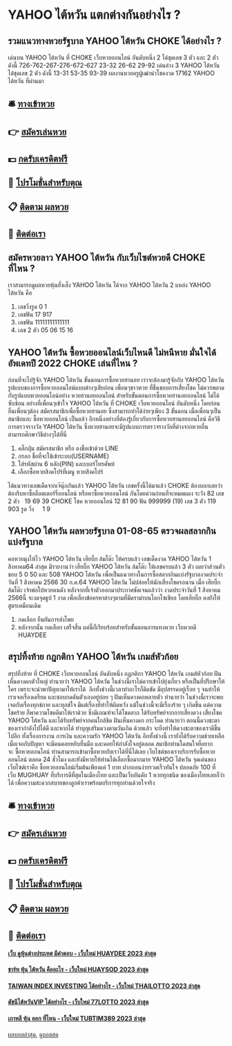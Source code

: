 # YAHOO ไต้หวัน แตกต่างกันอย่างไร ?
## รวมแนวทางหวยรัฐบาล YAHOO ไต้หวัน CHOKE ได้อย่างไร ?
เด่นบน YAHOO ไต้หวัน ที่ CHOKE เว็บหวยออนไลน์ อันดับหนึ่ง 2 ได้ชุดเลข 3 ตัว และ 2 ตัว ดังนี้
726-762-267-276-672-627
23-32
26-62
29-92
เด่นล่าง 3 YAHOO ไต้หวัน ได้ชุดเลข 2 ตัว ดังนี้
13-31
53-35
93-39
ผลงานหวยครูผู้เฒ่านำโชคงวด 17162 YAHOO ไต้หวัน ที่ผ่านมา

## 🛎 [ทางเข้าหวย](https://bit.ly/3BG5bNw)
## 👉 [สมัครเล่นหวย](https://bit.ly/3BG5bNw)
## 💵 [กดรับเครดิตฟรี](https://bit.ly/3C3mvgS)
## 👑 [โปรโมชั่นสำหรับตุณ](https://bit.ly/3C3mvgS)
## 📋 [ติดตาม ผลหวย](https://bit.ly/3C3mvgS)
## 📱 [ติดต่อเรา](https://bit.ly/3C3mvgS)

## สมัครหวยลาว YAHOO ไต้หวัน กับเว็บไซต์หวยดี CHOKE ที่ไหน ?
เราสามารถดูผลหวยหุ้นฮั่งเส็ง YAHOO ไต้หวัน ได้จาก YAHOO ไต้หวัน 2 แหล่ง YAHOO ไต้หวัน คือ
1. เลขวิ่งรูด 0 1
2. เลขฟัน 17 917
3. เลขฟัน 11111111111111
4. เลข 2 ตัว 05 06 15 16

## YAHOO ไต้หวัน ซื้อหวยออนไลน์เว็บไหนดี ไม่หนีหาย มั่นใจได้ อัพเดทปี 2022 CHOKE เล่นที่ไหน ?
ก่อนที่จะไปรู้จัก YAHOO ไต้หวัน ขั้นตอนการซื้อหวยฮานอย เราจะต้องมารู้จักกับ YAHOO ไต้หวัน รูปแบบของการซื้อหวยออนไลน์แบบต่างๆเสียก่อน
เพื่อนๆชาวหวย ที่ชื่นชอบการเสี่ยงโชค ไม่ควรพลาดกับรูปแบบหวยออนไลน์อย่าง หวยฮานอยออนไลน์ สำหรับขั้นตอนการซื้อหวยฮานอยออนไลน์ ไม่ได้ซับซ้อน อย่างที่เพื่อนๆเข้าใจ YAHOO ไต้หวัน ที่ CHOKE เว็บหวยออนไลน์ อันดับหนึ่ง โดยก่อนอื่นเพื่อนๆต้อง สมัครสมาชิกเพื่อซื้อหวยฮานอย ซึ่งสามารถทำได้ง่ายๆเพียง 3 ขั้นตอน เมื่อเพื่อนๆเป็นสมาชิกและ ซื้อหวยออนไลน์ เป็นแล้ว อีกหนึ่งอย่างที่ต้องรู้เกี่ยวกับการซื้อหวยฮานอยออนไลน์ คือวิธีการตรวจรางวัล YAHOO ไต้หวัน ซึ่งหวยฮานอยจะมีรูปแบบการตรวจรางวัลที่ต่างจากหวยอื่น สามารถศึกษาวิธีต่างๆได้ที่นี่
1. คลิ๊กปุ่ม สมัครสมาชิก หรือ ลงชื่อเข้าด้วย LINE
2. กรอก ชื่อที่จะใช้เข้าระบบ(USERNAME)
3. ใส่รหัสผ่าน 6 หลัก(PIN) และเบอร์โทรศัพท์
4. เลือกซื้อหวยสิงคโปร์ที่เมนู หวยสิงคโปร์

ได้แนวทางเลขเด็ดจากเจ๊นุ๊กกันแล้ว YAHOO ไต้หวัน เลขครั้งนี้ได้มาแล้ว CHOKE ต้องบอกเลยว่าต้องรีบหาซื้อล็อตเตอร์รี่ออนไลน์ หรือหาซื้อหวยออนไลน์ กันโดยด่วนก่อนที่จะหมดแผง
ระวัง 82
เลข 2 ตัว   19 69 39 CHOKE โชค หวยออนไลน์ 12 81 90
ฟัน 999999 (19)
เลข 3 ตัว 119 903
รูด วิ่ง     1 9

## YAHOO ไต้หวัน ผลหวยรัฐบาล 01-08-65 ตรวจผลสลากกินแบ่งรัฐบาล
คอหวยมุงให้ไว YAHOO ไต้หวัน เฮียบิ๊ก ล้มโต๊ะ ให้ครบแล้ว เลขเด็ดงวด YAHOO ไต้หวัน 1 สิงหาคม64
ล่าสุด มีรายงานว่า เฮียบิ๊ก YAHOO ไต้หวัน ล้มโต๊ะ ให้เลขครบแล้ว 3 ตัว เผยว่าส่วนตัวชอบ 5 0 50 และ 508 YAHOO ไต้หวัน เพื่อเป็นแนวทางในการซื้อสลากกินแบ่งรัฐบาลงวดประจำวันที่ 1 สิงหาคม 2566
30 ก.ค.64 YAHOO ไต้หวัน ไม่ปล่อยให้นักเสี่ยงโชครอนาน เมื่อ เฮียบิ๊ก ล้มโต๊ะ เจ้าพ่อใบ้หวยคนดัง หลังจากที่เจ้าตัวออกมาประกาศชัดเจนแล้วว่า งวดประจำวันที่ 1 สิงหาคม 2566นี้ จะงดจุดธูป 1 งวด เพื่อเลี่ยงข้อครหาต่างๆตามที่มีดราม่าบนโลกโซเชียล โดยเฮียบิ๊ก คงยังให้สูตรเหมือนเดิม
1. กดเลือก ยืนยันการส่งโพย
2. หลังจากนั้น กดเลือก เสร็จสิ้น แค่นี้ก็เรียบร้อยสำหรับขั้นตอนการแทงหวย เว็บหวยดี HUAYDEE

## สรุปทิ้งท้าย กฎกติกา YAHOO ไต้หวัน เกมส์หัวก้อย
สรุปทิ้งท้าย ที่ CHOKE เว็บหวยออนไลน์ อันดับหนึ่ง กฎกติกา YAHOO ไต้หวัน เกมส์หัวก้อย ฝันเห็นคางคกตัวใหญ่
ทำนายว่า YAHOO ไต้หวัน ในช่วงนี้เราไม่ควรเข้าไปยุ่งเกี่ยว หรือเป็นที่ปรึกษาให้ใคร เพราะจะนำพาปัญหามาให้เราได้  อีกทั้งช่วงนี้เวลาทำอะไรก็ติดขัด มีอุปสรรคอยู่เรื่อย ๆ จนทำให้เราเจอเรื่องเครียด และชอบกดดันตัวเองอยู่บ่อย ๆ
ฝันเห็นคางคกหลายตัว
ทำนายว่า ในช่วงนี้เราจะพบเจอกับเรื่องทุกข์กาย และทุกข์ใจ มีแต่เรื่องที่ทำให้ผิดหวัง แม้ในช่วงนี้จะมีเรื่องร้าย ๆ เกิดขึ้น แต่ความโชคร้าย ก็พาความโชคดีมาให้เราด้วย ซึ่งมีเกณฑ์จะได้โชคลาภ ได้รับทรัพย์จากการเสี่ยงดวง เสี่ยงโชค YAHOO ไต้หวัน และได้รับทรัพย์จากคนใกล้ชิด
ฝันเห็นคางคก กระโดด
ทำนายว่า ตอนนี้ดวงชะตาของเรากำลังไปได้ดี และหากได้ ทำบุญเสริมดวงตามวันเกิด ด้วยแล้ว จะยิ่งทำให้ดวงชะตาของเราดีขึ้นไปอีก ทั้งเรื่องการงาน การเงิน และความรัก YAHOO ไต้หวัน อีกทั้งช่วงนี้ เรายังได้รับความช่วยเหลือเมื่อเจอกับปัญหา จะมีคนคอยหยิบยื่นมือ และคอยให้กำลังใจอยู่ตลอด
สมาชิกท่านใดสนใจที่อยากจะ ซื้อหวยออนไลน์ ท่านสามารถเข้ามาซื้อหวยกับเราได้ที่นี่ได้เลย เว็บไซต์ของเราบริการรับซื้อหวยออนไลน์ ตลอด 24 ชั่วโมง และยังมีหวยให้ท่านได้เลือกซื้อมากมาย YAHOO ไต้หวัน จุดเด่นของเว็บไซต์เราคือ ซื้อหวยออนไลน์เริ่มต้นเพียงแค่ 1 บาท ฝากถอนง่ายรวดเร็วทันใจ ปลอดภัย 100 ที่เว็บ MUGHUAY ที่บริการดีที่สุดในเมืองไทย และเป็นเว็บอันดับ 1 หวยทุกชนิด ของเมืองไทยเลยก็ว่าได้ เพื่อความสะดวกสบายของลูกค้าเราพร้อมบริการทุกท่านด้วยใจจริง

## 🛎 [ทางเข้าหวย](https://bit.ly/3BG5bNw)
## 👉 [สมัครเล่นหวย](https://bit.ly/3BG5bNw)
## 💵 [กดรับเครดิตฟรี](https://bit.ly/3C3mvgS)
## 👑 [โปรโมชั่นสำหรับตุณ](https://bit.ly/3C3mvgS)
## 📋 [ติดตาม ผลหวย](https://bit.ly/3C3mvgS)
## 📱 [ติดต่อเรา](https://bit.ly/3C3mvgS)

#### [เว็บ ดูหุ้นต่างประเทศ มีคำตอบ - เว็บใหม่ HUAYDEE 2023 ล่าสุด](https://atom.io/themes/เว็บ%20ดูหุ้นต่างประเทศ%20มีคำตอบ%20-%20เว็บใหม่%20huaydee%202023%20ล่าสุด)
#### [ชาร์ท หุ้น ไต้หวัน คืออะไร - เว็บใหม่ HUAYSOD 2023 ล่าสุด](https://atom.io/themes/ชาร์ท%20หุ้น%20ไต้หวัน%20คืออะไร%20-%20เว็บใหม่%20huaysod%202023%20ล่าสุด)
#### [TAIWAN INDEX INVESTING ได้อย่างไร - เว็บใหม่ THAILOTTO 2023 ล่าสุด](https://atom.io/themes/taiwan%20index%20investing%20ได้อย่างไร%20-%20เว็บใหม่%20thailotto%202023%20ล่าสุด)
#### [ดัชนีไต้หวันVIP ได้อย่างไร - เว็บใหม่ 77LOTTO 2023 ล่าสุด](https://atom.io/themes/ดัชนีไต้หวันvip%20ได้อย่างไร%20-%20เว็บใหม่%2077lotto%202023%20ล่าสุด)
#### [เกาหลี หุ้น ออก ที่ไหน - เว็บใหม่ TUBTIM389 2023 ล่าสุด](https://atom.io/themes/เกาหลี%20หุ้น%20ออก%20ที่ไหน%20-%20เว็บใหม่%20tubtim389%202023%20ล่าสุด)

[ผลบอลล่าสุด](https://siamsport.tv "ผลบอลล่าสุด"), [ดูบอลสด](https://siamsport.tv/ดูบอลสด "ดูบอลสด")